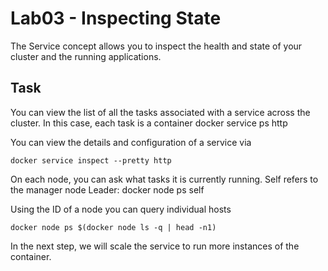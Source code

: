 # Lab03 - Inspecting State

The Service concept allows you to inspect the health and state of your cluster and the running applications.

## Task

You can view the list of all the tasks associated with a service across the cluster. 
In this case, each task is a container docker service ps http

You can view the details and configuration of a service via 

```
docker service inspect --pretty http
```

On each node, you can ask what tasks it is currently running. Self refers to the manager node Leader: docker node ps self

Using the ID of a node you can query individual hosts 

```
docker node ps $(docker node ls -q | head -n1)
```

In the next step, we will scale the service to run more instances of the container.
